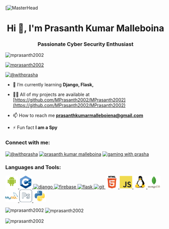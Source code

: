 [![MasterHead](https://cdn.pixabay.com/photo/2016/11/07/12/08/cyber-security-1805632_1280.png)

<h1 align="center">Hi 👋, I'm Prasanth Kumar Malleboina</h1>
<h3 align="center"> Passionate Cyber Security Enthusiast</h3>

<p align="left"> <img src="https://komarev.com/ghpvc/?username=mprasanth2002&label=Profile%20views&color=0e75b6&style=flat" alt="mprasanth2002" /> </p>

<p align="left"> <a href="https://github.com/ryo-ma/github-profile-trophy"><img src="https://github-profile-trophy.vercel.app/?username=mprasanth2002" alt="mprasanth2002" /></a> </p>

<p align="left"> <a href="https://twitter.com/@withprasha" target="blank"><img src="https://img.shields.io/twitter/follow/@withprasha?logo=twitter&style=for-the-badge" alt="@withprasha" /></a> </p>

- 🌱 I’m currently learning **Django, Flask,**

- 👨‍💻 All of my projects are available at [https://github.com/MPrasanth2002/MPrasanth2002](https://github.com/MPrasanth2002/MPrasanth2002)

- 📫 How to reach me **prasanthkumarmalleboiena@gmail.com**

- ⚡ Fun fact **I am a Spy**

<h3 align="left">Connect with me:</h3>
<p align="left">
<a href="https://twitter.com/@withprasha" target="blank"><img align="center" src="https://raw.githubusercontent.com/rahuldkjain/github-profile-readme-generator/master/src/images/icons/Social/twitter.svg" alt="@withprasha" height="30" width="40" /></a>
<a href="https://linkedin.com/in/prasanth kumar malleboina" target="blank"><img align="center" src="https://raw.githubusercontent.com/rahuldkjain/github-profile-readme-generator/master/src/images/icons/Social/linked-in-alt.svg" alt="prasanth kumar malleboina" height="30" width="40" /></a>
<a href="https://www.youtube.com/c/gaming with prasha" target="blank"><img align="center" src="https://raw.githubusercontent.com/rahuldkjain/github-profile-readme-generator/master/src/images/icons/Social/youtube.svg" alt="gaming with prasha" height="30" width="40" /></a>
</p>

<h3 align="left">Languages and Tools:</h3>
<p align="left"> <a href="https://developer.android.com" target="_blank" rel="noreferrer"> <img src="https://raw.githubusercontent.com/devicons/devicon/master/icons/android/android-original-wordmark.svg" alt="android" width="40" height="40"/> </a> <a href="https://www.w3schools.com/cpp/" target="_blank" rel="noreferrer"> <img src="https://raw.githubusercontent.com/devicons/devicon/master/icons/cplusplus/cplusplus-original.svg" alt="cplusplus" width="40" height="40"/> </a> <a href="https://www.djangoproject.com/" target="_blank" rel="noreferrer"> <img src="https://cdn.worldvectorlogo.com/logos/django.svg" alt="django" width="40" height="40"/> </a> <a href="https://firebase.google.com/" target="_blank" rel="noreferrer"> <img src="https://www.vectorlogo.zone/logos/firebase/firebase-icon.svg" alt="firebase" width="40" height="40"/> </a> <a href="https://flask.palletsprojects.com/" target="_blank" rel="noreferrer"> <img src="https://www.vectorlogo.zone/logos/pocoo_flask/pocoo_flask-icon.svg" alt="flask" width="40" height="40"/> </a> <a href="https://git-scm.com/" target="_blank" rel="noreferrer"> <img src="https://www.vectorlogo.zone/logos/git-scm/git-scm-icon.svg" alt="git" width="40" height="40"/> </a> <a href="https://www.w3.org/html/" target="_blank" rel="noreferrer"> <img src="https://raw.githubusercontent.com/devicons/devicon/master/icons/html5/html5-original-wordmark.svg" alt="html5" width="40" height="40"/> </a> <a href="https://developer.mozilla.org/en-US/docs/Web/JavaScript" target="_blank" rel="noreferrer"> <img src="https://raw.githubusercontent.com/devicons/devicon/master/icons/javascript/javascript-original.svg" alt="javascript" width="40" height="40"/> </a> <a href="https://www.linux.org/" target="_blank" rel="noreferrer"> <img src="https://raw.githubusercontent.com/devicons/devicon/master/icons/linux/linux-original.svg" alt="linux" width="40" height="40"/> </a> <a href="https://www.mongodb.com/" target="_blank" rel="noreferrer"> <img src="https://raw.githubusercontent.com/devicons/devicon/master/icons/mongodb/mongodb-original-wordmark.svg" alt="mongodb" width="40" height="40"/> </a> <a href="https://www.mysql.com/" target="_blank" rel="noreferrer"> <img src="https://raw.githubusercontent.com/devicons/devicon/master/icons/mysql/mysql-original-wordmark.svg" alt="mysql" width="40" height="40"/> </a> <a href="https://www.photoshop.com/en" target="_blank" rel="noreferrer"> <img src="https://raw.githubusercontent.com/devicons/devicon/master/icons/photoshop/photoshop-line.svg" alt="photoshop" width="40" height="40"/> </a> <a href="https://www.python.org" target="_blank" rel="noreferrer"> <img src="https://raw.githubusercontent.com/devicons/devicon/master/icons/python/python-original.svg" alt="python" width="40" height="40"/> </a> </p>

<p><img align="left" src="https://github-readme-stats.vercel.app/api/top-langs?username=mprasanth2002&show_icons=true&locale=en&layout=compact" alt="mprasanth2002" /></p>

<p>&nbsp;<img align="center" src="https://github-readme-stats.vercel.app/api?username=mprasanth2002&show_icons=true&locale=en" alt="mprasanth2002" /></p>

<p><img align="center" src="https://github-readme-streak-stats.herokuapp.com/?user=mprasanth2002&" alt="mprasanth2002" /></p>
